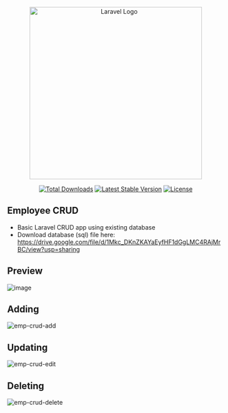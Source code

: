 <p align="center"><a href="https://laravel.com" target="_blank"><img src="https://raw.githubusercontent.com/laravel/art/master/logo-lockup/5%20SVG/2%20CMYK/1%20Full%20Color/laravel-logolockup-cmyk-red.svg" width="400" alt="Laravel Logo"></a></p>

<p align="center">
<a href="https://packagist.org/packages/laravel/framework"><img src="https://img.shields.io/packagist/dt/laravel/framework" alt="Total Downloads"></a>
<a href="https://packagist.org/packages/laravel/framework"><img src="https://img.shields.io/packagist/v/laravel/framework" alt="Latest Stable Version"></a>
<a href="https://packagist.org/packages/laravel/framework"><img src="https://img.shields.io/packagist/l/laravel/framework" alt="License"></a>
</p>

## Employee CRUD
- Basic Laravel CRUD app using existing database
- Download database (sql) file here: https://drive.google.com/file/d/1Mkc_DKnZKAYaEyfHF1dGgLMC4RAjMrBC/view?usp=sharing

## Preview
![image](https://github.com/danodoms/employee-crud/assets/116992939/49f11d44-d208-4d08-9496-972a8c0f69c0)


## Adding
![emp-crud-add](https://github.com/danodoms/employee-crud/assets/116992939/c326fe3f-9cf0-48cc-9ce2-3bd1a679956a)

## Updating
![emp-crud-edit](https://github.com/danodoms/employee-crud/assets/116992939/50707876-2317-4138-9023-39d808b29d51)

## Deleting
![emp-crud-delete](https://github.com/danodoms/employee-crud/assets/116992939/d9f5bc9f-df5f-4ad0-afea-d740f2baee3e)



